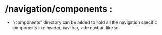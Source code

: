 # /navigation/components :


*   “/components” directory can be added to hold all the navigation specific components like header, nav-bar, side navbar, like so.